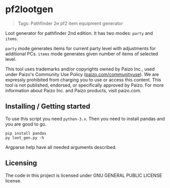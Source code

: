 # pf2lootgen
> Tags: Pathfinder 2e pf2 item equipment generator
>
Loot generator for pathfinder 2nd edition. It has two modes: `party` and `items`. 

`party` mode generates items for current party level with adjustments for additional PCs.
`items` mode generates given number of items of selected level.

This tool uses trademarks and/or copyrights owned by Paizo Inc., used under Paizo's Community Use Policy ([paizo.com/communityuse](https://paizo.com/community/communityuse)). We are expressly prohibited from charging you to use or access this content. This tool is not published, endorsed, or specifically approved by Paizo. For more information about Paizo Inc. and Paizo products, visit paizo.com.

## Installing / Getting started

To use this script you need `python-3.x`. Then you need to install pandas and you are good to go.

```shell
pip install pandas
py loot_gen.py -h
```

Argparse help have all needed arguments described.

## Licensing

The code in this project is licensed under GNU GENERAL PUBLIC LICENSE license.